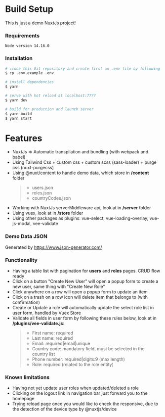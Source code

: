 # Build Setup

This is just a demo NuxtJs project!

### Requirements

    Node version 14.16.0

### Installation

```bash
# clone this Git repository and create first an .env file by following
$ cp .env.example .env

# install dependencies
$ yarn

# serve with hot reload at localhost:7777
$ yarn dev

# build for production and launch server
$ yarn build
$ yarn start
```

# Features

- NuxtJs => Automatic transpilation and bundling (with webpack and babel)
- Using Tailwind Css + custom css + custom scss (sass-loader) + purge css (nuxt-purgecss)
- Using @nuxt/content to handle demo data, which store in **/content** folder
  > - users.json
  > - roles.json
  > - countryCodes.json
- Working with NuxtJs serverMiddleware api, look at in **/server** folder
- Using vuex, look at in **/store** folder
- Using other packages as plugins: vue-select, vue-loading-overlay, vue-js-modal, vee-validate

### Demo Data JSON

Generated by https://www.json-generator.com/

### Functionality

- Having a table list with pagination for **users** and **roles** pages. CRUD flow ready
- Click on a button "Create New User" will open a popup form to create a new user, same thing with "Create New Role"
- Click anywhere on a row will open a popup form to update an item
- Click on a trash on a row icon will delete item that belongs to (with confirmation)
- Create or Update a role will automatically update the select role list in user form, handled by Vuex Store
- Validate all fields in user form by following these rules below, look at in **/plugins/vee-validate.js**:
  > - First name: required
  > - Last name: required
  > - Email: required|email|unique
  > - Country code: mandatory field, must be selected in the country list
  > - Phone number: required|digits:9 (max length)
  > - Role: required (related to the role entity)

### Known limitations

- Having not yet update user roles when updated/deleted a role
- Clicking on the logout link in navigation bar just forward you to the homepage
- Trying reload page once you would like to check the responsive, due to the detection of the device type by @nuxtjs/device
